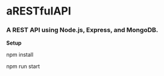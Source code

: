 # aRESTfulAPI
 <h3>A REST API using Node.js, Express, and MongoDB.</h3>

<b>Setup</b>

npm install

npm run start